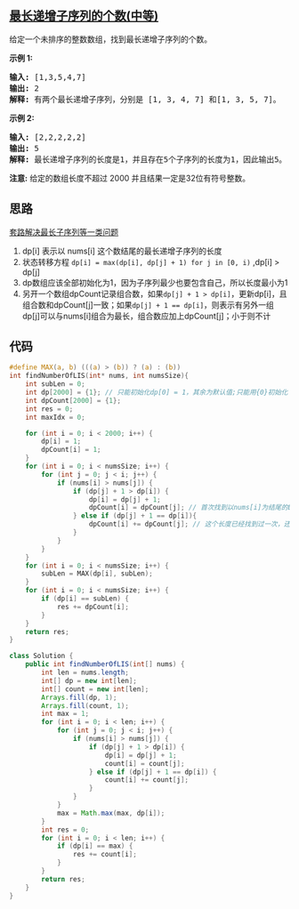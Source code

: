 ## [最长递增子序列的个数(中等)](https://leetcode-cn.com/problems/number-of-longest-increasing-subsequence/)
<div class="notranslate"><p>给定一个未排序的整数数组，找到最长递增子序列的个数。</p>

<p><strong>示例 1:</strong></p>

<pre><strong>输入:</strong> [1,3,5,4,7]
<strong>输出:</strong> 2
<strong>解释:</strong> 有两个最长递增子序列，分别是 [1, 3, 4, 7] 和[1, 3, 5, 7]。
</pre>

<p><strong>示例 2:</strong></p>

<pre><strong>输入:</strong> [2,2,2,2,2]
<strong>输出:</strong> 5
<strong>解释:</strong> 最长递增子序列的长度是1，并且存在5个子序列的长度为1，因此输出5。
</pre>

<p><strong>注意:</strong>&nbsp;给定的数组长度不超过 2000 并且结果一定是32位有符号整数。</p>
</div>

## 思路
[套路解决最长子序列等一类问题](https://leetcode-cn.com/problems/longest-consecutive-sequence/solution/tao-lu-jie-jue-zui-chang-zi-xu-lie-deng-yi-lei-wen/)
1. dp[i] 表示以 nums[i] 这个数结尾的最长递增子序列的长度
2. 状态转移方程 `dp[i] = max(dp[i], dp[j] + 1) for j in [0, i)` ,dp[i] > dp[j]
3. dp数组应该全部初始化为1，因为子序列最少也要包含自己，所以长度最小为1
4. 另开一个数组dpCount记录组合数，如果`dp[j] + 1 > dp[i]`，更新dp[i]，且组合数和dpCount[j]一致；如果`dp[j] + 1 == dp[i]`，则表示有另外一组dp[j]可以与nums[i]组合为最长，组合数应加上dpCount[j]；小于则不计

## 代码
```c
#define MAX(a, b) (((a) > (b)) ? (a) : (b))
int findNumberOfLIS(int* nums, int numsSize){
    int subLen = 0;
    int dp[2000] = {1}; // 只能初始化dp[0] = 1，其余为默认值;只能用{0}初始化
    int dpCount[2000] = {1};
    int res = 0;
    int maxIdx = 0;

    for (int i = 0; i < 2000; i++) {
        dp[i] = 1;
        dpCount[i] = 1;
    }
    for (int i = 0; i < numsSize; i++) {
        for (int j = 0; j < i; j++) {
            if (nums[i] > nums[j]) {
                if (dp[j] + 1 > dp[i]) {
                    dp[i] = dp[j] + 1;
                    dpCount[i] = dpCount[j]; // 首次找到以nums[i]为结尾的LIS，继承j处LIS组合数
                } else if (dp[j] + 1 == dp[i]){
                    dpCount[i] += dpCount[j]; // 这个长度已经找到过一次，还有其他组合可以与nums[i]组合为最长，加上j处的LIS组合数
                }
            }
        }
    }
    for (int i = 0; i < numsSize; i++) {
        subLen = MAX(dp[i], subLen);
    }
    for (int i = 0; i < numsSize; i++) {
        if (dp[i] == subLen) {
            res += dpCount[i];
        }
    }
    return res;
}
```

```java
class Solution {
    public int findNumberOfLIS(int[] nums) {
        int len = nums.length;
        int[] dp = new int[len];
        int[] count = new int[len];
        Arrays.fill(dp, 1);
        Arrays.fill(count, 1);
        int max = 1;
        for (int i = 0; i < len; i++) {
            for (int j = 0; j < i; j++) {
                if (nums[i] > nums[j]) {
                    if (dp[j] + 1 > dp[i]) {
                        dp[i] = dp[j] + 1;
                        count[i] = count[j];
                    } else if (dp[j] + 1 == dp[i]) {
                        count[i] += count[j];
                    }
                }
            }
            max = Math.max(max, dp[i]);
        }
        int res = 0;
        for (int i = 0; i < len; i++) {
            if (dp[i] == max) {
                res += count[i];
            }
        }
        return res;
    }
}
```